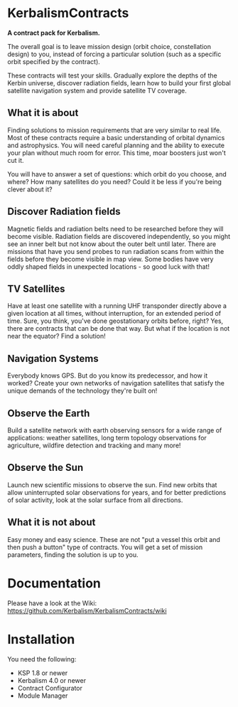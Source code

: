 # KerbalismContracts

**A contract pack for Kerbalism.**

The overall goal is to leave mission design (orbit choice, constellation design) to you, instead of forcing a particular solution (such as a specific orbit specified by the contract).

These contracts will test your skills. Gradually explore the depths of the Kerbin universe, discover radiation fields, learn how to build your first global satellite navigation system and provide satellite TV coverage.


## What it is about

Finding solutions to mission requirements that are very similar to real life. Most of these contracts require a basic understanding of orbital dynamics and astrophysics. You will need careful planning and the ability to execute your plan without much room for error. This time, moar boosters just won't cut it.

You will have to answer a set of questions: which orbit do you choose, and where? How many satellites do you need? Could it be less if you're being clever about it?


## Discover Radiation fields

Magnetic fields and radiation belts need to be researched before they will become visible. Radiation fields are discovered independently, so you might see an inner belt but not know about the outer belt until later. There are missions that have you send probes to run radiation scans from within the fields before they become visible in map view. Some bodies have very oddly shaped fields in unexpected locations - so good luck with that!


## TV Satellites

Have at least one satellite with a running UHF transponder directly above a given location at all times, without interruption, for an extended period of time. Sure, you think, you've done geostationary orbits before, right? Yes, there are contracts that can be done that way. But what if the location is not near the equator? Find a solution!


## Navigation Systems

Everybody knows GPS. But do you know its predecessor, and how it worked? Create your own networks of navigation
satellites that satisfy the unique demands of the technology they're built on!


## Observe the Earth

Build a satellite network with earth observing sensors for a wide range of applications: weather satellites, long term topology observations for agriculture, wildfire detection and tracking and many more!


## Observe the Sun

Launch new scientific missions to observe the sun. Find new orbits that allow uninterrupted solar observations for years, and for better predictions of solar activity, look at the solar surface from all directions.


## What it is not about

Easy money and easy science. These are not "put a vessel this orbit and then push a button" type of contracts. You will get a set of mission parameters, finding the solution is up to you.


# Documentation

Please have a look at the Wiki: https://github.com/Kerbalism/KerbalismContracts/wiki

# Installation

You need the following:

* KSP 1.8 or newer
* Kerbalism 4.0 or newer
* Contract Configurator
* Module Manager
